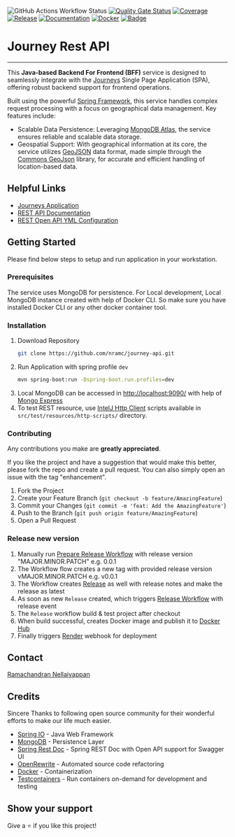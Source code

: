 ![GitHub Actions Workflow Status](https://img.shields.io/github/actions/workflow/status/nramc/journey-api/ci-build-workflow.yml?branch=main&style=flat&logoColor=ff0)
[![Quality Gate Status](https://sonarcloud.io/api/project_badges/measure?project=nramc_journey-api&metric=alert_status)](https://sonarcloud.io/summary/new_code?id=nramc_journey-api)
[![Coverage](https://sonarcloud.io/api/project_badges/measure?project=nramc_journey-api&metric=coverage)](https://sonarcloud.io/summary/new_code?id=nramc_journey-api)
[![Release](https://img.shields.io/github/release/nramc/journey-api.svg?style=for-the-badge?logoColor=fff&style=flat)](https://github.com/nramc/journey-api/releases)
[![Documentation](https://img.shields.io/badge/Swagger-85EA2D?style=for-the-badge&logo=Swagger&logoColor=black&style=for-the-badge)](https://api.journey.codewithram.dev/doc/swagger-ui.html)
[![Docker](https://img.shields.io/badge/Docker-2CA5E0?logo=docker&logoColor=white&style=flat)](https://hub.docker.com/r/codewithram/journey-api)
[![Badge](https://img.shields.io/badge/-LinkedIn-black.svg?style=for-the-badge&logo=linkedin&colorB=159&style=flat)](https://www.linkedin.com/in/ramachandran-nellaiyappan/)

# Journey Rest API

<hr />

This **Java-based Backend For Frontend (BFF)** service is designed to seamlessly integrate with
the [Journeys](https://journey.codewithram.dev) Single Page
Application (SPA), offering robust backend support for frontend operations.

Built using the powerful [Spring Framework](https://spring.io/), this service handles complex request processing with a
focus on geographical data management. Key features include:

- Scalable Data Persistence: Leveraging [MongoDB Atlas](https://www.mongodb.com/products/platform/atlas-database), the
  service ensures reliable and scalable data storage.
- Geospatial Support: With geographical information at its core, the service
  utilizes [GeoJSON](https://datatracker.ietf.org/doc/html/rfc7946) data format, made simple
  through the [Commons GeoJson](https://github.com/nramc/commons) library, for accurate and efficient handling of
  location-based data.

## Helpful Links

- [Journeys Application](https://journey.codewithram.dev)
- [REST API Documentation](https://api.journey.codewithram.dev/doc/swagger-ui.html)
- [REST Open API YML Configuration](https://api.journey.codewithram.dev/doc/openapi)

## Getting Started

Please find below steps to setup and run application in your workstation.

### Prerequisites

The service uses MongoDB for persistence.
For Local development, Local MongoDB instance created with help of Docker CLI.
So make sure you have installed Docker CLI or any other docker container tool.

### Installation

1. Download Repository
   ```sh
   git clone https://github.com/nramc/journey-api.git 
   ```
2. Run Application with spring profile `dev`
   ```sh
   mvn spring-boot:run -Dspring-boot.run.profiles=dev
   ```
3. Local MongoDB can be accessed in [http://localhost:9090/](http://localhost:9090/) with help
   of [Mongo Express](https://github.com/mongo-express/mongo-express)
4. To test REST resource,
   use [IntelJ Http Client](https://www.jetbrains.com/help/idea/http-client-in-product-code-editor.html) scripts
   available in ``src/test/resources/http-scripts/`` directory.

### Contributing

Any contributions you make are **greatly appreciated**.

If you like the project and have a suggestion that would make this better, please fork the repo and create a pull
request.
You can also simply open an issue with the tag "enhancement".

1. Fork the Project
2. Create your Feature Branch (`git checkout -b feature/AmazingFeature`)
3. Commit your Changes (`git commit -m 'feat: Add the AmazingFeature'`)
4. Push to the Branch (`git push origin feature/AmazingFeature`)
5. Open a Pull Request

### Release new version

1. Manually
   run [Prepare Release Workflow](https://github.com/nramc/journey-api/blob/main/.github/workflows/prepare-release.yml)
   with release version "MAJOR.MINOR.PATCH" e.g. 0.0.1
2. The Workflow flow creates a new tag with provided release version vMAJOR.MINOR.PATCH e.g. v0.0.1
3. The Workflow creates [Release](https://github.com/nramc/journey-api/releases) as well with release notes and make the
   release as latest
4. As soon as new `Release` created, which
   triggers [Release Workflow](https://github.com/nramc/journey-api/blob/main/.github/workflows/release-workflow.yml)
   with release event
5. The `Release` workflow build & test project after checkout
6. When build successful, creates Docker image and publish it to [Docker Hub](https://hub.docker.com/)
7. Finally triggers [Render](https://dashboard.render.com/) webhook for deployment

## Contact

[Ramachandran Nellaiyappan](https://nramc.github.io/my-profile/contact.html)

## Credits

Sincere Thanks to following open source community for their wonderful efforts to make our life much easier.

- [Spring IO](https://spring.io/) - Java Web Framework
- [MongoDB](https://www.mongodb.com/) - Persistence Layer
- [Spring Rest Doc](https://springdoc.org) - Spring REST Doc with Open API support for Swagger UI
- [OpenRewrite](https://docs.openrewrite.org/) - Automated source code refactoring
- [Docker](https://www.docker.com/) - Containerization
- [Testcontainers](https://testcontainers.com/) - Run containers on-demand for development and testing

## Show your support

Give a ⭐️ if you like this project!
